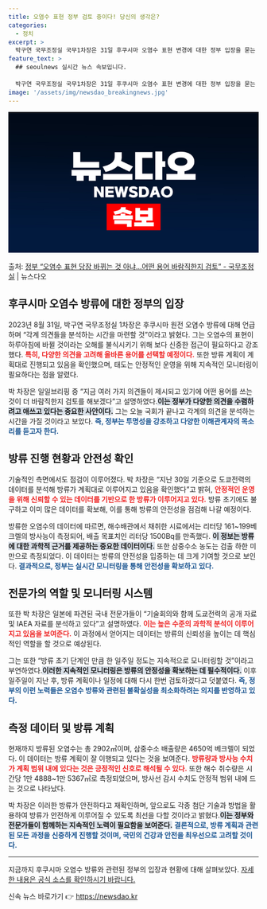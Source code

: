 ```yaml
---
title: 오염수 표현 정부 검토 중이다! 당신의 생각은?
categories:
  - 정치
excerpt: >
  박구연 국무조정실 국무1차장은 31일 후쿠시마 오염수 표현 변경에 대한 정부 입장을 묻는 질문에 당장 용어가…
feature_text: >
  ## seoulnews 실시간 뉴스 속보입니다.

  박구연 국무조정실 국무1차장은 31일 후쿠시마 오염수 표현 변경에 대한 정부 입장을 묻는 질문에 당장 용어가…
image: '/assets/img/newsdao_breakingnews.jpg'
---
```


![뉴스다오 속보](/assets/img/newsdao_breakingnews.jpg)

<p>출처: <a href="https://newsdao.kr/1761" rel="dofollow">정부 “오염수 표현 당장 바뀌는 것 아냐...어떤 용어 바람직한지 검토” - 국무조정실</a> | 뉴스다오</p>

<h2 data-ke-size="size26">후쿠시마 오염수 방류에 대한 정부의 입장</h2>

<p data-ke-size="size16">2023년 8월 31일, 박구연 국무조정실 1차장은 후쿠시마 원전 오염수 방류에 대해 언급하며 “각계 의견들을 분석하는 시간을 마련할 것”이라고 밝혔다. 그는 오염수의 표현이 하루아침에 바뀔 것이라는 오해를 불식시키기 위해 보다 신중한 접근이 필요하다고 강조했다. <b><span style="color: #ee2323;">특히, 다양한 의견을 고려해 올바른 용어를 선택할 예정이다.</span></b> 또한 방류 계획이 계획대로 진행되고 있음을 확인했으며, 태도는 안정적인 운영을 위해 지속적인 모니터링이 필요하다는 점을 알렸다.</p>

<p data-ke-size="size16">박 차장은 일일브리핑 중 “지금 여러 가지 의견들이 제시되고 있기에 어떤 용어를 쓰는 것이 더 바람직한지 검토를 해보겠다”고 설명하였다.<b><span style="background-color: #21538527;">이는 정부가 다양한 의견을 수렴하려고 애쓰고 있다는 중요한 사안이다.</span></b> 그는 오늘 국회가 끝나고 각계의 의견을 분석하는 시간을 가질 것이라고 보았다. <b><span style="color: #1a5490;">즉, 정부는 투명성을 강조하고 다양한 이해관계자의 목소리를 듣고자 한다.</span></b></p>

<h2 data-ke-size="size26">방류 진행 현황과 안전성 확인</h2>

<p data-ke-size="size16">기술적인 측면에서도 점검이 이루어졌다. 박 차장은 “지난 30일 기준으로 도쿄전력의 데이터를 분석해 방류가 계획대로 이루어지고 있음을 확인했다”고 밝혀, <b><span style="color: #ee2323;">안정적인 운영을 위해 신뢰할 수 있는 데이터를 기반으로 한 방류가 이루어지고 있다.</span></b> 방류 초기에도 불구하고 이미 많은 데이터를 확보해, 이를 통해 방류의 안전성을 점검해 나갈 예정이다.</p>

<p data-ke-size="size16">방류한 오염수의 데이터에 따르면, 해수배관에서 채취한 시료에서는 리터당 161~199베크렐의 방사능이 측정되어, 배출 목표치인 리터당 1500Bq를 만족했다. <b><span style="background-color: #21538527;">이 정보는 방류에 대한 과학적 근거를 제공하는 중요한 데이터이다.</span></b> 또한 삼중수소 농도는 검출 하한 미만으로 측정되었다. 이 데이터는 방류의 안전성을 입증하는 데 크게 기여할 것으로 보인다. <b><span style="color: #1a5490;">결과적으로, 정부는 실시간 모니터링을 통해 안전성을 확보하고 있다.</span></b></p>

<h2 data-ke-size="size26">전문가의 역할 및 모니터링 시스템</h2>

<p data-ke-size="size16">또한 박 차장은 일본에 파견된 국내 전문가들이 “기술회의와 함께 도쿄전력의 공개 자료 및 IAEA 자료를 분석하고 있다”고 설명하였다. <b><span style="color: #ee2323;">이는 높은 수준의 과학적 분석이 이루어지고 있음을 보여준다.</span></b> 이 과정에서 얻어지는 데이터는 방류의 신뢰성을 높이는 데 핵심적인 역할을 할 것으로 예상된다.</p>

<p data-ke-size="size16">그는 또한 “방류 초기 단계인 만큼 한 일주일 정도는 지속적으로 모니터링할 것”이라고 부연하였다.<b><span style="background-color: #21538527;">이러한 지속적인 모니터링은 방류의 안정성을 확보하는 데 필수적이다.</span></b> 이후 일주일이 지난 후, 방류 계획이나 일정에 대해 다시 한번 검토하겠다고 덧붙였다. <b><span style="color: #1a5490;">즉, 정부의 이런 노력들은 오염수 방류와 관련된 불확실성을 최소화하려는 의지를 반영하고 있다.</span></b></p>

<h2 data-ke-size="size26">측정 데이터 및 방류 계획</h2>

<p data-ke-size="size16">현재까지 방류된 오염수는 총 2902㎥이며, 삼중수소 배출량은 4650억 베크렐이 되었다. 이 데이터는 방류 계획이 잘 이행되고 있다는 것을 보여준다. <b><span style="color: #ee2323;">방류량과 방사능 수치가 계획 범위 내에 있다는 것은 긍정적인 신호로 해석될 수 있다.</span></b> 또한 해수 취수량은 시간당 1만 4888~1만 5367㎥로 측정되었으며, 방사선 감시 수치도 안정적 범위 내에 드는 것으로 나타났다.</p>

<p data-ke-size="size16">박 차장은 이러한 방류가 안전하다고 재확인하며, 앞으로도 각종 첨단 기술과 방법을 활용하여 방류가 안전하게 이루어질 수 있도록 최선을 다할 것이라고 밝혔다.<b><span style="background-color: #21538527;">이는 정부와 전문가들이 함께하는 지속적인 노력이 필요함을 보여준다.</span></b> <b><span style="color: #1a5490;">결론적으로, 방류 계획과 관련된 모든 과정을 신중하게 진행할 것이며, 국민의 건강과 안전을 최우선으로 고려할 것이다.</span></b></p>

<hr>

<p data-ke-size="size16"> 지금까지 후쿠시마 오염수 방류와 관련된 정부의 입장과 현황에 대해 살펴보았다. <a href="https://newsdao.kr/1761">자세한 내용은 공식 소스를 확인하시기 바랍니다.</a></p> 

신속 뉴스 바로가기 👉 <a href="https://newsdao.kr" rel="dofollow">https://newsdao.kr</a>


